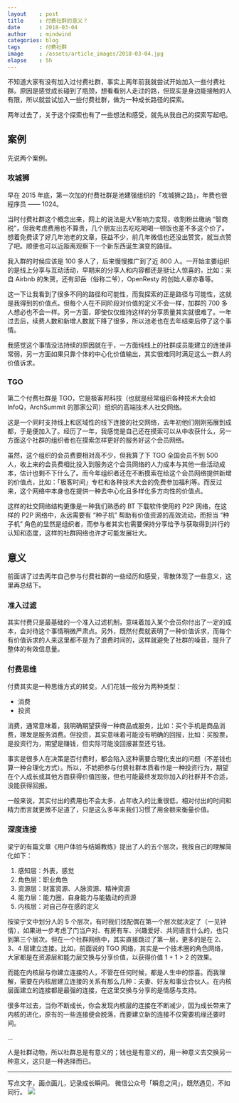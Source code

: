 ```yaml
---
layout    : post
title     : 付费社群的意义？
date      : 2018-03-04
author    : mindwind
categories: blog
tags      : 付费社群
image     : /assets/article_images/2018-03-04.jpg
elapse    : 5h
---
```



不知道大家有没有加入过付费社群，事实上两年前我就尝试开始加入一些付费社群。原因是感觉成长碰到了瓶颈，想看看别人走过的路，但现实是身边能接触的人有限，所以就尝试加入一些付费社群，做为一种成长路径的探索。

两年过去了，关于这个探索也有了一些想法和感受，就先从我自己的探索写起吧。


## 案例
先说两个案例。

### 攻城狮
早在 2015 年底，第一次加的付费社群是池建强组织的「攻城狮之路」，年费也很程序员 —— 1024。

当时付费社群这个概念出来，网上的说法是大V影响力变现，收割粉丝缴纳 “智商税”，但我考虑费用也不算贵，几个朋友出去吃吃喝喝一顿饭也差不多这个价了。想着免费读了好几年池老的文章，获益不少，前几年微信也还没出赞赏，就当点赞了吧。顺便也可以近距离观察下一个新东西诞生演变的路径。

我入群的时候应该是 100 多人了，后来慢慢推广到了近 800 人。一开始主要组织的是线上分享与互动活动，早期来的分享人和内容都还是挺让人惊喜的，比如：来自 Airbnb 的朱赟，还有邱岳（俗称二爷），OpenResty 的创始人章亦春等。

这一下让我看到了很多不同的路径和可能性，而我探索的正是路径与可能性，这就是我得到的价值点。但每个人在不同阶段对价值的定义不会一样，加群的 700 多人想必也不会一样。另一方面，即使仅仅维持这样的分享质量其实就很难了。一年过去后，续费人数和新增人数就下降了很多，所以池老也在去年结束后停了这个事情。

我感觉这个事情没法持续的原因就在于，一方面纯线上的社群成员能建立的连接非常弱，另一方面如果只靠个体的中心化价值输出，其实很难同时满足这么一群人的价值诉求。

### TGO
第二个付费社群是 TGO，它是极客邦科技（也就是经常组织各种技术大会如 InfoQ，ArchSummit 的那家公司）组织的高端技术人社交网络。

这是一个同时支持线上和区域性的线下连接的社交网络，去年初他们刚刚拓展到成都，于是便加入了。经历了一年，我感觉是自己还在摸索可以从中收获什么，另一方面这个社群的组织者也在摸索怎样更好的服务好这个会员网络。

虽然，这个组织的会员费要相对高不少，但我算了下 TGO 全国会员不到 500 人，收上来的会员费相比投入到服务这个会员网络的人力成本与其他一些活动成本，估计也剩不下什么了。而今年组织者还在不断摸索在给这个会员网络提供新增的价值点，比如：「极客时间」专栏和各种技术大会的免费参加福利等。而反过来，这个网络中本身也在提供一种去中心化且多样化多方向性的价值点。

这样的社交网络结构更像是一种我们熟悉的 BT 下载软件使用的 P2P 网络，在这样的 P2P 网络中，永远需要有 “种子机” 帮助有价值资源的高效流动，而担当 “种子机” 角色的显然是组织者，而参与者其实也需要保持分享给予与获取得到并行的认知和态度，这样的社群网络也许才可能发展壮大。


## 意义
前面讲了过去两年自己参与付费社群的一些经历和感受，零散体现了一些意义，这里再总结下。

### 准入过滤
其实付费只是最基础的一个准入过滤机制，意味着加入某个会员你付出了一定的成本，会对待这个事情稍微严肃点。另外，既然付费就表明了一种价值诉求，而每个有价值诉求的人来这里都不是为了浪费时间的，这样就避免了社群的噪音，提升了整体的有效信息量。

### 付费思维
付费其实是一种思维方式的转变。人们花钱一般分为两种类型：

  - 消费
  - 投资

消费，通常意味着，我明确期望获得一种商品或服务，比如：买个手机是商品消费，理发是服务消费。但投资，其实意味着可能没有明确的回报，比如：买股票，是投资行为，期望是赚钱，但实际可能没回报甚至还亏钱。

事实是很多人在决策是否付费时，都会陷入这种需要合理化支出的问题（不差钱也算一种合理化方式）。所以，不妨把参与付费社群本质看作是一种投资行为，期望在个人成长或其他方面获得价值回报，但也可能最终发现你加入的社群并不合适，没能获得回报。

一般来说，其实付出的费用也不会太多，占年收入的比重很低，相对付出的时间和精力而言就更微不足道了，只是这么多年来我们习惯了用金额来衡量价值。

### 深度连接
梁宁的有篇文章《用户体验与结婚教练》提出了人的五个层次，我按自己的理解简化如下：

  1. 感知层：外表，感觉
  2. 角色层：职业角色
  3. 资源层：财富资源、人脉资源、精神资源
  4. 能力层：能力圈，自身能力与能撬动的资源
  5. 内核层：对自己存在感的定义

按梁宁文中划分人的 5 个层次，有时我们找配偶在第一个层次就决定了（一见钟情），如果进一步考虑了门当户对、有房有车、兴趣爱好、共同语言什么的，也只到第三个层次。但在一个社群网络中，其实直接跳过了第一层，更多的是在 2、3、4 层建立连接。比如，前面说的 TGO 网络，其实是一个技术圈的角色网络，大家都是在资源层和能力层交换与分享价值，以获得价值 1 + 1 > 2 的效果。

而能在内核层与你建立连接的人，不管在任何时候，都是人生中的惊喜。而我理解，需要在内核层建立连接的关系有那么几种：夫妻、好友和事业合伙人。在内核层面建立的连接都是最强的连接，在这里交换与分享的是情感与支持。

很多年过去，当你不断成长，你会发现内核层的连接在不断减少，因为成长带来了内核的进化，原有的一些连接便会脱落，而要建立新的连接不仅需要机缘还要时间。

...

人是社群动物，所以社群总是有意义的；钱也是有意义的，用一种意义去交换另一种意义，这只是一种选择而已。


---
写点文字，画点画儿，记录成长瞬间。
微信公众号「瞬息之间」，既然遇见，不如同行。
![](/assets/images/qrcode_wechat_avatar.jpg)
